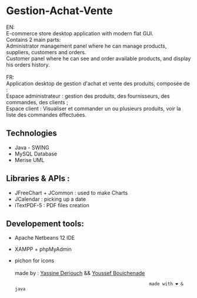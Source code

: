 # Gestion-Achat-Vente
EN: </br>
E-commerce store desktop application with modern flat GUI.</br>
Contains 2 main parts: </br>
    Administrator management panel where he can manage products, suppliers, customers and orders.</br>
    Customer panel where he can see and order available products, and display his orders history.</br></br>
FR:</br>
Application desktop de gestion d'achat et vente des produits, composée de :</br>
Espace administrateur : gestion des produits, des fournisseurs, des commandes, des clients ;</br>
Espace client : Visualiser et commander un ou plusieurs produits, voir la liste des commandes éffectuées.</br>

## Technologies 
- Java - SWING </br>
- MySQL Database </br>
- Merise UML</br>
## Libraries & APIs :
- JFreeChart + JCommon : used to make Charts</br>
- JCalendar : picking up a date </br>
- iTextPDF-5 : PDF files creation</br>
## Developement tools:
- Apache Netbeans 12 IDE</br>
- XAMPP + phpMyAdmin </br>
- pichon for icons
<br><br>
made by : [Yassine Deriouch](https://github.com/Yassine-Derouich) && [Youssef Bouichenade](https://github.com/Youssef-Yb07)</br>

                                               
                                                         made with ❤️ & java 
